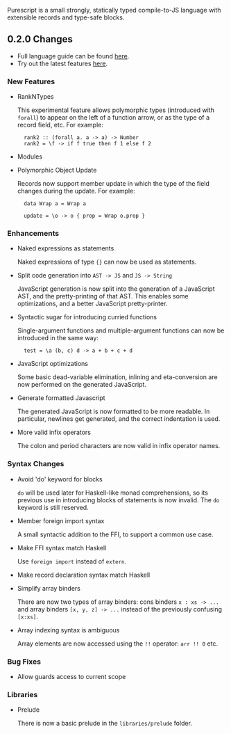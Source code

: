 Purescript is a small strongly, statically typed compile-to-JS language with extensible records and type-safe blocks.

## 0.2.0 Changes

- Full language guide can be found [here](http://functorial.com/purescript).
- Try out the latest features [here](http://tryps.functorial.com).

### New Features

- RankNTypes

  This experimental feature allows polymorphic types (introduced with `forall`) to appear on the left of a function arrow, or as the type of a record field, etc. For example:
  
        rank2 :: (forall a. a -> a) -> Number
        rank2 = \f -> if f true then f 1 else f 2
  
- Modules
- Polymorphic Object Update

  Records now support member update in which the type of the field changes during the update. For example:

        data Wrap a = Wrap a
        
        update = \o -> o { prop = Wrap o.prop }

### Enhancements

- Naked expressions as statements
  
  Naked expressions of type `{}` can now be used as statements.

- Split code generation into `AST -> JS` and `JS -> String`
  
  JavaScript generation is now split into the generation of a JavaScript AST, and the pretty-printing of that AST. This enables some optimizations, and a better JavaScript pretty-printer.
  
- Syntactic sugar for introducing curried functions
  
  Single-argument functions and multiple-argument functions can now be introduced in the same way:

        test = \a (b, c) d -> a + b + c + d

- JavaScript optimizations

  Some basic dead-variable elimination, inlining and eta-conversion are now performed on the generated JavaScript.
  
- Generate formatted Javascript

  The generated JavaScript is now formatted to be more readable. In particular, newlines get generated, and the correct indentation is used.

- More valid infix operators
  
  The colon and period characters are now valid in infix operator names.

### Syntax Changes

- Avoid 'do' keyword for blocks
  
  `do` will be used later for Haskell-like monad comprehensions, so its previous use in introducing blocks of statements is now invalid. The `do` keyword is still reserved.

- Member foreign import syntax

  A small syntactic addition to the FFI, to support a common use case. 

- Make FFI syntax match Haskell
  
  Use `foreign import` instead of `extern`.

- Make record declaration syntax match Haskell
- Simplify array binders
   
  There are now two types of array binders: cons binders `x : xs -> ...` and array binders `[x, y, z] -> ...` instead of the previously confusing `[x:xs]`.

- Array indexing syntax is ambiguous

  Array elements are now accessed using the `!!` operator: `arr !! 0` etc.

### Bug Fixes

- Allow guards access to current scope

### Libraries

- Prelude

  There is now a basic prelude in the `libraries/prelude` folder.

